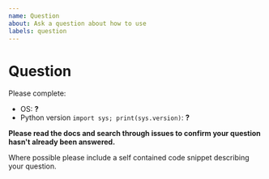 ```yaml
---
name: Question
about: Ask a question about how to use
labels: question
---
```


# Question

Please complete:
* OS: **?**
* Python version `import sys; print(sys.version)`: **?**

**Please read the docs and search through issues to
confirm your question hasn't already been answered.**

Where possible please include a self contained code snippet describing your question.
